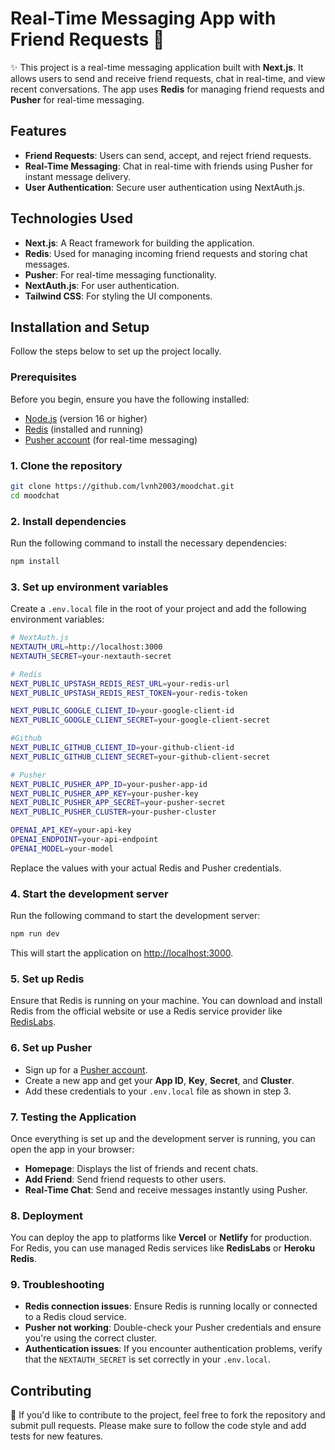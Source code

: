 
# Real-Time Messaging App with Friend Requests  👋

✨ This project is a real-time messaging application built with **Next.js**. It allows users to send and receive friend requests, chat in real-time, and view recent conversations. The app uses **Redis** for managing friend requests and **Pusher** for real-time messaging.

## Features

- **Friend Requests**: Users can send, accept, and reject friend requests.
- **Real-Time Messaging**: Chat in real-time with friends using Pusher for instant message delivery.
- **User Authentication**: Secure user authentication using NextAuth.js.

## Technologies Used

- **Next.js**: A React framework for building the application.
- **Redis**: Used for managing incoming friend requests and storing chat messages.
- **Pusher**: For real-time messaging functionality.
- **NextAuth.js**: For user authentication.
- **Tailwind CSS**: For styling the UI components.

## Installation and Setup

Follow the steps below to set up the project locally.

### Prerequisites

Before you begin, ensure you have the following installed:

- [Node.js](https://nodejs.org/en/) (version 16 or higher)
- [Redis](https://redis.io/download) (installed and running)
- [Pusher account](https://pusher.com/) (for real-time messaging)

### 1. Clone the repository

```bash
git clone https://github.com/lvnh2003/moodchat.git
cd moodchat
```

### 2. Install dependencies

Run the following command to install the necessary dependencies:

```bash
npm install
```

### 3. Set up environment variables

Create a `.env.local` file in the root of your project and add the following environment variables:

```bash
# NextAuth.js
NEXTAUTH_URL=http://localhost:3000
NEXTAUTH_SECRET=your-nextauth-secret

# Redis
NEXT_PUBLIC_UPSTASH_REDIS_REST_URL=your-redis-url
NEXT_PUBLIC_UPSTASH_REDIS_REST_TOKEN=your-redis-token

NEXT_PUBLIC_GOOGLE_CLIENT_ID=your-google-client-id
NEXT_PUBLIC_GOOGLE_CLIENT_SECRET=your-google-client-secret

#Github
NEXT_PUBLIC_GITHUB_CLIENT_ID=your-github-client-id
NEXT_PUBLIC_GITHUB_CLIENT_SECRET=your-github-client-secret

# Pusher
NEXT_PUBLIC_PUSHER_APP_ID=your-pusher-app-id
NEXT_PUBLIC_PUSHER_APP_KEY=your-pusher-key
NEXT_PUBLIC_PUSHER_APP_SECRET=your-pusher-secret
NEXT_PUBLIC_PUSHER_CLUSTER=your-pusher-cluster

OPENAI_API_KEY=your-api-key
OPENAI_ENDPOINT=your-api-endpoint
OPENAI_MODEL=your-model


```

Replace the values with your actual Redis and Pusher credentials.

### 4. Start the development server

Run the following command to start the development server:

```bash
npm run dev
```

This will start the application on [http://localhost:3000](http://localhost:3000).

### 5. Set up Redis

Ensure that Redis is running on your machine. You can download and install Redis from the official website or use a Redis service provider like [RedisLabs](https://redislabs.com/).

### 6. Set up Pusher

- Sign up for a [Pusher account](https://pusher.com/).
- Create a new app and get your **App ID**, **Key**, **Secret**, and **Cluster**.
- Add these credentials to your `.env.local` file as shown in step 3.

### 7. Testing the Application

Once everything is set up and the development server is running, you can open the app in your browser:

- **Homepage**: Displays the list of friends and recent chats.
- **Add Friend**: Send friend requests to other users.
- **Real-Time Chat**: Send and receive messages instantly using Pusher.

### 8. Deployment

You can deploy the app to platforms like **Vercel** or **Netlify** for production. For Redis, you can use managed Redis services like **RedisLabs** or **Heroku Redis**.

### 9. Troubleshooting

- **Redis connection issues**: Ensure Redis is running locally or connected to a Redis cloud service.
- **Pusher not working**: Double-check your Pusher credentials and ensure you're using the correct cluster.
- **Authentication issues**: If you encounter authentication problems, verify that the `NEXTAUTH_SECRET` is set correctly in your `.env.local`.

## Contributing

👤 If you'd like to contribute to the project, feel free to fork the repository and submit pull requests. Please make sure to follow the code style and add tests for new features.
